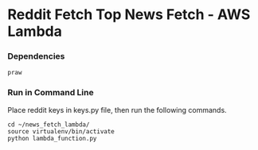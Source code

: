 # Reddit Fetch Top News Fetch - AWS Lambda

### Dependencies

    praw

### Run in Command Line

Place reddit keys in keys.py file, then run the following commands.

    cd ~/news_fetch_lambda/
    source virtualenv/bin/activate
    python lambda_function.py
